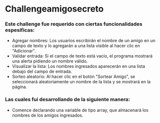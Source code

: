 # Challengeamigosecreto
### Este challenge fue requerido con ciertas funcionalidades espesificas: 
- Agregar nombres: Los usuarios escribirán el nombre de un amigo en un campo de texto y lo agregarán a una lista visible al hacer clic en "Adicionar".
- Validar entrada: Si el campo de texto está vacío, el programa mostrará una alerta pidiendo un nombre válido.
- Visualizar la lista: Los nombres ingresados aparecerán en una lista debajo del campo de entrada.
- Sorteo aleatorio: Al hacer clic en el botón "Sortear Amigo", se seleccionará aleatoriamente un nombre de la lista y se mostrará en la página.

### Las cuales fui desarrollando de la siguiente manera:
- Comence declarando una variable de tipo array, que almacenará los nombres de los amigos ingresados.
